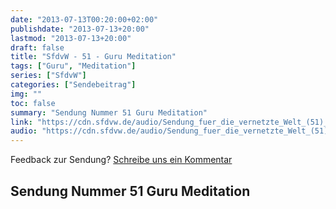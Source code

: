 ```yaml
---
date: "2013-07-13T00:20:00+02:00"
publishdate: "2013-07-13+20:00"
lastmod: "2013-07-13+20:00"
draft: false
title: "SfdvW - 51 - Guru Meditation"
tags: ["Guru", "Meditation"]
series: ["SfdvW"]
categories: ["Sendebeitrag"]
img: ""
toc: false
summary: "Sendung Nummer 51 Guru Meditation"
link: "https://cdn.sfdvw.de/audio/Sendung_fuer_die_vernetzte_Welt_(51)_2013_07_13_Guru_Meditation.mp3"
audio: "https://cdn.sfdvw.de/audio/Sendung_fuer_die_vernetzte_Welt_(51)_2013_07_13_Guru_Meditation.mp3"
---
```


<div align="center" id="example"></div>
<script src="https://cdn.podlove.org/web-player/embed.js"></script>

Feedback zur Sendung?
[Schreibe uns ein Kommentar](mailto:SfdvW@radiocorax.de)

## Sendung Nummer 51 Guru Meditation

<script>
  podlovePlayer('#example', '/blog/sfdvw51.json');
</script>
